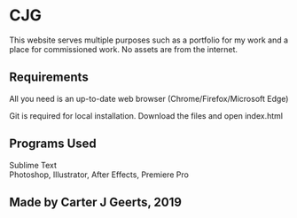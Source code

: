 # CJG

This website serves multiple purposes such as a
portfolio for my work and a place for commissioned
work. No assets are from the internet.

## Requirements 

All you need is an up-to-date web browser 
(Chrome/Firefox/Microsoft Edge)

Git is required for local installation.
Download the files and open index.html

## Programs Used

Sublime Text<br>
Photoshop,
Illustrator,
After Effects,
Premiere Pro

## Made by Carter J Geerts, 2019


